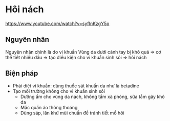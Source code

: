 # Hôi nách

<https://www.youtube.com/watch?v=syfInKzgY5o>

## Nguyên nhân

Nguyên nhân chính là do vi khuẩn
Vùng da dưới cánh tay bị khô quá => cơ thể tiết nhiều dầu => tạo điều kiện cho vi khuẩn sinh sôi => hôi nách

## Biện pháp

- Phải diệt vi khuẩn: dùng thuốc sát khuẩn da như là betadine
- Tạo môi trường không cho vi khuẩn sinh sôi
  - Dưỡng ẩm cho vùng da nách, không tắm xà phòng, sữa tắm gây khô da
  - Mặc quần áo thông thoáng
  - Dùng sáp, lăn khử mùi chuẩn để tránh tiết mồ hôi
